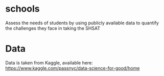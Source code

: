 # schools
Assess the needs of students by using publicly available data to quantify the challenges they face in taking the SHSAT

# Data
Data is taken from Kaggle, available here: https://www.kaggle.com/passnyc/data-science-for-good/home
